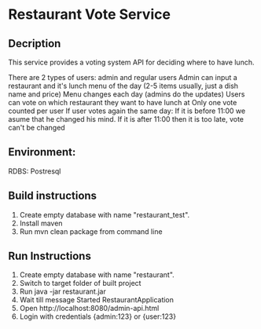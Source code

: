 # Restaurant Vote Service
## Decription

This service provides a voting system API for deciding where to have lunch.

There are 2 types of users: admin and regular users
Admin can input a restaurant and it's lunch menu of the day (2-5 items usually, just a dish name and price)
Menu changes each day (admins do the updates)
Users can vote on which restaurant they want to have lunch at
Only one vote counted per user
If user votes again the same day:
If it is before 11:00 we asume that he changed his mind.
If it is after 11:00 then it is too late, vote can't be changed


## Environment:
RDBS: Postresql


## Build instructions
1. Create empty database with name "restaurant_test".
2. Install maven
3. Run
    mvn clean package
  from command line

## Run Instructions
  
1. Create empty database with name "restaurant".
2. Switch to target folder of built project
3. Run
	java -jar restaurant.jar
4. Wait till message
		Started RestaurantApplication
5. Open http://localhost:8080/admin-api.html
6. Login with credentials {admin:123} or {user:123}